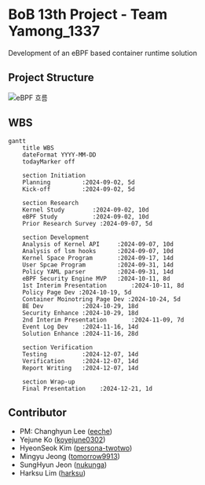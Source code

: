 # BoB 13th Project - Team Yamong_1337

Development of an eBPF based container runtime solution

## Project Structure
![eBPF 흐름](/../../../../bob-yamong/drawio/blob/main/img/yamong/SpecificFlow.jpg)

## WBS

```mermaid
gantt
    title WBS
    dateFormat YYYY-MM-DD
    todayMarker off

    section Initiation
    Planning         :2024-09-02, 5d
    Kick-off         :2024-09-02, 5d

    section Research
    Kernel Study        :2024-09-02, 10d
    eBPF Study          :2024-09-02, 10d
    Prior Research Survey :2024-09-07, 5d

    section Development
    Analysis of Kernel API     :2024-09-07, 10d
    Analysis of lsm hooks      :2024-09-07, 10d
    Kernel Space Program       :2024-09-17, 14d
    User Spcae Program         :2024-09-31, 14d
    Policy YAML parser         :2024-09-31, 14d
    eBPF Security Engine MVP   :2024-10-11, 8d
    1st Interim Presentation       :2024-10-11, 8d
    Policy Page Dev :2024-10-19, 5d
    Container Moinotring Page Dev :2024-10-24, 5d
    BE Dev           :2024-10-29, 18d 
    Security Enhance :2024-10-29, 18d
    2nd Interim Presentation       :2024-11-09, 7d
    Event Log Dev    :2024-11-16, 14d
    Solution Enhance :2024-11-16, 28d

    section Verification
    Testing          :2024-12-07, 14d
    Verification     :2024-12-07, 14d
    Report Writing   :2024-12-07, 14d

    section Wrap-up
    Final Presentation    :2024-12-21, 1d
```


## Contributor
* PM: Changhyun Lee ([eeche](https://github.com/eeche))
* Yejune Ko ([koyejune0302](https://github.com/KoYejune0302))
* HyeonSeok Kim ([persona-twotwo](https://github.com/persona-twotwo))
* Mingyu Jeong ([tomorrow9913](https://github.com/tomorrow9913))
* SungHyun Jeon ([nukunga](https://github.com/nukunga))
* Harksu Lim ([harksu](https://github.com/harksu))
